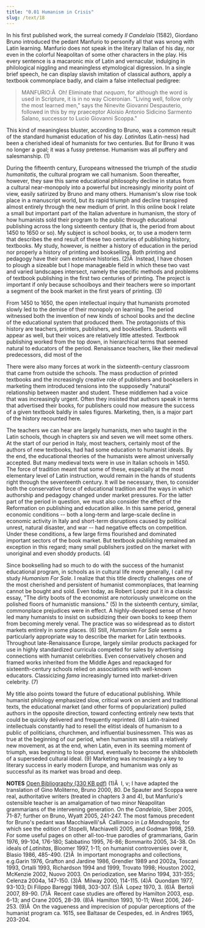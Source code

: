 ```yaml
---
title: "0.01 Humanism in Crisis"
slug: /text/18
---
```

In his first published work, the surreal comedy <em>Il Candelaio</em> (1582), Giordano Bruno introduced the pedant Manfurio to personify all that was wrong with Latin learning. Manfurio does not speak in the literary Italian of his day, nor even in the colorful Neapolitan of some other characters in the play. His every sentence is a macaronic mix of Latin and vernacular, indulging in philological niggling and meaningless etymological digression. In a single brief speech, he can display slavish imitation of classical authors, apply a textbook commonplace badly, and claim a false intellectual pedigree:
<blockquote>MANFURIO:Â  Oh! Eliminate that <em>nequam</em>, for although the word is used in Scripture, it is in no way Ciceronian. "Living well, follow only the most learned men," says the Ninevite Giovanni Despauterio, followed in this by my praeceptor Aloisio Antonio Sidicino Sarmento Salano, successor to Lucio Giovanni Scoppa."</blockquote>
This kind of meaningless bluster, according to Bruno, was a common result of the standard humanist education of his day. <em>Latinitas</em> (Latin-ness) had been a cherished ideal of humanists for two centuries. But for Bruno it was no longer a goal; it was a fussy pretense. Humanism was all puffery and salesmanship. (1)

During the fifteenth century, Europeans witnessed the triumph of the <em>studia humanitatis</em>, the cultural program we call humanism. Soon thereafter, however, they saw this same educational philosophy decline in status from a cultural near-monopoly into a powerful but increasingly minority point of view, easily satirized by Bruno and many others. Humanism's slow rise took place in a manuscript world, but its rapid triumph and decline transpired almost entirely through the new medium of print. In this online book I relate a small but important part of the Italian adventure in humanism, the story of how humanists sold their program to the public through educational publishing across the long sixteenth century (that is, the period from about 1450 to 1650 or so). My subject is school books, or, to use a modern term that describes the end result of these two centuries of publishing history, textbooks. My study, however, is neither a history of education in the period nor properly a history of printing and bookselling. Both printing and pedagogy have their own extensive histories. (2)Â  Instead, I have chosen to plough a sizeable but I hope manageable field in which these two vast and varied landscapes intersect, namely the specific methods and problems of textbook publishing in the first two centuries of printing. The project is important if only because schoolboys and their teachers were so important a segment of the book market in the first years of printing. (3)

From 1450 to 1650, the open intellectual inquiry that humanists promoted slowly led to the demise of their monopoly on learning. The period witnessed both the invention of new kinds of school books and the decline of the educational system that produced them. The protagonists of this history are teachers, printers, publishers, and booksellers. Students will appear as well, but their voices are relatively little attested. Textbook publishing worked from the top down, in hierarchical terms that seemed natural to educators of the period. Renaissance teachers, like their medieval predecessors, did most of the

There were also many forces at work in the sixteenth-century classroom that came from outside the schools. The mass production of printed textbooks and the increasingly creative role of publishers and booksellers in marketing them introduced tensions into the supposedly "natural" relationship between master and student. These middlemen had a voice that was increasingly urgent. Often they insisted that authors speak in terms that advertised their books, for publishers could now measure the success of a given textbook baldly in sales figures. Marketing, then, is a major part of the history recounted here.

The teachers we can hear are largely humanists, men who taught in the Latin schools, though in chapters six and seven we will meet some others. At the start of our period in Italy, most teachers, certainly most of the authors of new textbooks, had had some education to humanist ideals. By the end, the educational theories of the humanists were almost universally accepted. But many medieval texts were in use in Italian schools in 1450. The force of tradition meant that some of these, especially at the most elementary level of Latin instruction, would remain in the hands of students right through the seventeenth century. It will be necessary, then, to consider both the conservative force of educational tradition and the ways in which authorship and pedagogy changed under market pressures. For the latter part of the period in question, we must also consider the effect of the Reformation on publishing and education alike. In this same period, general economic conditions -- both a long-term and large-scale decline in economic activity in Italy and short-term disruptions caused by political unrest, natural disaster, and war -- had negative effects on competition. Under these conditions, a few large firms flourished and dominated important sectors of the book market. But textbook publishing remained an exception in this regard; many small publishers jostled on the market with unoriginal and even shoddy products. (4)

Since bookselling had so much to do with the success of the humanist educational program, in schools as in cultural life more generally, I call my study <em>Humanism For Sale</em>. I realize that this title directly challenges one of the most cherished and persistent of humanist commonplaces, that learning cannot be bought and sold. Even today, as Robert Lopez put it in a classic essay, "The dirty boots of the economist are notoriously unwelcome on the polished floors of humanistic mansions." (5) In the sixteenth century, similar, commonplace prejudices were in effect. A highly-developed sense of honor led many humanists to insist on subsidizing their own books to keep them from becoming merely venal. The practice was so widespread as to distort markets entirely in some places. (6) Still, <em>Humanism For Sale</em> seems a particularly appropriate way to describe the market for Latin textbooks. Throughout late-Renaissance Europe, largely similar products packaged for use in highly standardized curricula competed for sales by advertising connections with humanist celebrities. Even conservatively chosen and framed works inherited from the Middle Ages and repackaged for sixteenth-century schools relied on associations with well-known educators. Classicizing <em>fama</em> increasingly turned into market-driven celebrity. (7)

My title also points toward the future of educational publishing. While humanist philology emphasized slow, critical work on ancient and traditional texts, the educational market (and other forms of popularization) pulled authors in the opposite direction, toward confecting entirely new texts that could be quickly delivered and frequently reprinted. (8) Latin-trained intellectuals constantly had to resell the elitist ideals of humanism to a public of politicians, churchmen, and influential businessmen. This was as true at the beginning of our period, when humanism was still a relatively new movement, as at the end, when Latin, even in its seeming moment of triumph, was beginning to lose ground, eventually to become the shibboleth of a superseded cultural ideal. (9) Marketing was increasingly a key to literary success in early modern Europe, and humanism was only as successful as its market was broad and deep.

<strong>NOTES</strong>
<a href="http://www.humanismforsale.org/bibliography.pdf" target="new">Open Bibliography (330 KB pdf)</a>
(1)Â  I, v; I have adapted the translation of Gino Moliterno, Bruno 2000, 80. De Spauter and Scoppa were real, authoritative writers (treated in chapters 3 and 4), but Manfurio's ostensible teacher is an amalgamation of two minor Neapolitan grammarians of the intervening generation. On the <em>Candelaio</em>, Siber 2005, 71-87; further on Bruno, Wyatt 2005, 241-247. The most famous precedent for Bruno's pedant was Macchiavelli'sÂ  Callimaco in <em>La Mandragola</em>, for which see the edition of Stopelli, Machiavelli 2005, and Godman 1998, 259. For some useful pages on other all-too-true parodies of grammarians, Garin 1976, 99-104, 176-180; Sabbatino 1995, 76-86; Bommarito 2005, 34-38. On ideals of <em>Latinitas</em>, Bloomer 1997, 1-11; on humanist controversies over it, Blasio 1986, 485-490.
(2)Â  In important monographs and collections, e.g.Garin 1976, Grafton and Jardine 1986, Grendler 1989 and 2002a, Toscani 1993, Ortalli 1993, Richardson 1994 and 1999, Trovato 1998; Houston 2002, McKenzie 2002, Nuovo 2003. On periodization, see Marino 1994, 331-355; Celenza 2004a, 147-150.
(3)Â  Milway 2000, 114-115.
(4)Â  Quondam 1977, 93-103; Di Filippo Bareggi 1988, 303-307.
(5)Â  Lopez 1970, 3.
(6)Â  Bertoli 2007, 89-90.
(7)Â  Recent case studies are offered by Hamilton 2003, esp. 6-13; and Crane 2005, 28-39.
(8)Â  Hamilton 1993, 10-11; West 2006, 246-253.
(9)Â  On the vagueness and imprecision of popular perceptions of the humanist program ca. 1615, see Baltasar de Cespedes, ed. in Andres 1965, 203-204.
